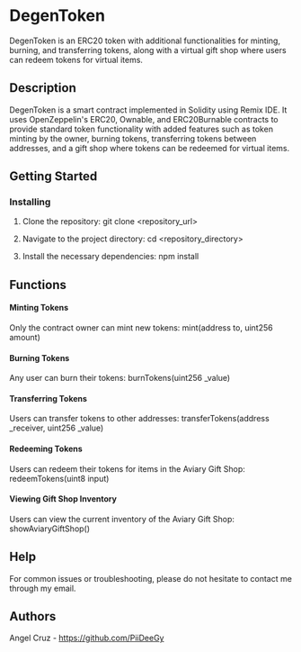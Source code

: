 # DegenToken

DegenToken is an ERC20 token with additional functionalities for minting, burning, and transferring tokens, along with a virtual gift shop where users can redeem tokens for virtual items.

## Description

DegenToken is a smart contract implemented in Solidity using Remix IDE. It uses OpenZeppelin's ERC20, Ownable, and ERC20Burnable contracts to provide standard token functionality with added features such as token minting by the owner, burning tokens, transferring tokens between addresses, and a gift shop where tokens can be redeemed for virtual items.

## Getting Started

### Installing

1. Clone the repository:
   git clone <repository_url>

2. Navigate to the project directory:
   cd <repository_directory>

3. Install the necessary dependencies:
   npm install
   
## Functions

#### Minting Tokens
Only the contract owner can mint new tokens:
mint(address to, uint256 amount)

#### Burning Tokens
Any user can burn their tokens:
burnTokens(uint256 _value)

#### Transferring Tokens
Users can transfer tokens to other addresses:
transferTokens(address _receiver, uint256 _value)

#### Redeeming Tokens
Users can redeem their tokens for items in the Aviary Gift Shop:
redeemTokens(uint8 input)

#### Viewing Gift Shop Inventory
Users can view the current inventory of the Aviary Gift Shop:
showAviaryGiftShop()

## Help
For common issues or troubleshooting, please do not hesitate to contact me through my email.

## Authors
Angel Cruz - https://github.com/PiiDeeGy
